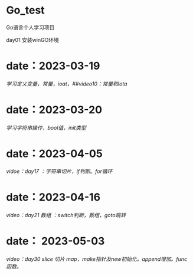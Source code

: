 # Go_test
Go语言个人学习项目

day01 安装winGO环境

# date：2023-03-19

###### 学习定义变量，常量，ioat，##video10：常量和iota

# date：2023-03-20

###### 学习字符串操作，bool值，init类型

# date：2023-04-05

###### vidoe：day17 ：字符串切片，if判断。for循环

# date：2023-04-16

###### video：day21 数组 ：switch判断，数组，goto跳转

# date： 2023-05-03

###### video：day30 slice 切片 map，make指针及new初始化。append增加。func函数。